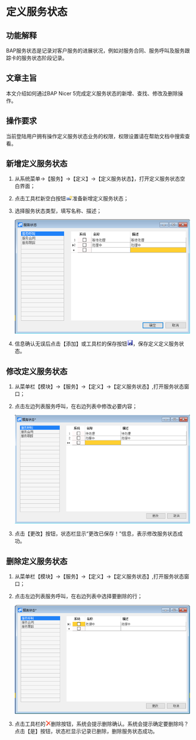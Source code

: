 # 定义服务状态

## 功能解释

BAP服务状态是记录对客户服务的进展状况，例如对服务合同、服务呼叫及服务跟踪卡的服务状态阶段记录。

## 文章主旨

本文介绍如何通过BAP Nicer 5完成定义服务状态的新增、查找、修改及删除操作。

## 操作要求

当前登陆用户拥有操作定义服务状态业务的权限，权限设置请在帮助文档中搜索查看。

## 新增定义服务状态

1. 从系统菜单->【服务】->【定义】->【定义服务状态】，打开定义服务状态空白界面；

2. 点击工具栏新空白按钮![](images/kban.png)准备新增定义服务状态；

3. 选择服务状态类型，填写名称、描述；

   ![](images/fwzt.png)

4. 信息确认无误后点击【添加】或工具栏的保存按钮![](images/bcan.png)，保存定义定义服务状态。

## 修改定义服务状态

1. 从菜单栏【模块】->【服务】->【定义】->【定义服务状态】,打开服务状态窗口；

2. 点击左边列表服务呼叫，在右边列表中修改必要内容；

   ![](images/fwzt2.png)

3. 点击【更改】按钮，状态栏显示“更改已保存！”信息，表示修改服务状态成功。

## 删除定义服务状态

1. 从菜单栏【模块】->【服务】->【定义】->【定义服务状态】,打开服务状态窗口；

2. 点击左边列表服务呼叫，在右边列表中选择要删除的行；

   ![](images/fwzt3.png)

3. 点击工具栏的![](images/cgdel.png)删除按钮，系统会提示删除确认。系统会提示确定要删除吗？点击【是】按钮，状态栏显示记录已删除，删除服务状态成功。

